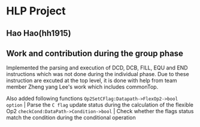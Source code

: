 # HLP Project  
## Hao Hao(hh1915)

## Work and contribution during the group phase 

Implemented the parsing and execution of DCD, DCB, FILL, EQU and END instructions which was not done during the individual phase. Due to these instruction are excuted at the top level, it is done with help from team member Zheng yang Lee's work which includes commonTop.   

Also added following functions
`Op2SetCFlag:Datapath->FlexOp2->bool option` | Parse the `C flag` update status during the calculation of the flexible Op2
`checkCond:DataPath->Condition->bool` | Check whether the flags status match the condition during the conditional operation
    
    









